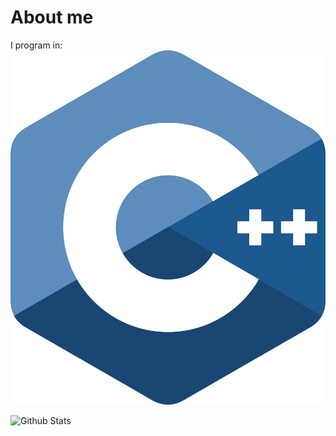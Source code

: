 # About me

I program in:
![C](99f887833c475448723d3c9ac16c179b.png)

![Github Stats](https://github-readme-stats.vercel.app/api?username=smhman&count_private=true&show_icons=true&theme=onedark)

